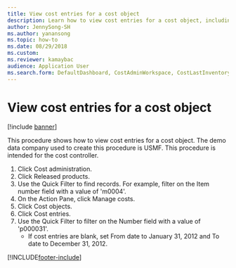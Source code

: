 ```yaml
--- 
title: View cost entries for a cost object
description: Learn how to view cost entries for a cost object, including a step-by-step process using the USMF demo data company intended for the cost controller.
author: JennySong-SH
ms.author: yanansong
ms.topic: how-to
ms.date: 08/29/2018
ms.custom:
ms.reviewer: kamaybac 
audience: Application User  
ms.search.form: DefaultDashboard, CostAdminWorkspace, CostLastInventoryCloseCard, CostLastBackflushCostingCard, CostStatementCacheCard, CostReleasedProductsMissingCostingDataFormPart, CostCalculationPeriodTopVariancesChartFormPart, EcoResProductDetailsExtended, InventCostOnhandItem, InventValueTrans  
---
```


# View cost entries for a cost object

[!include [banner](../../includes/banner.md)]

This procedure shows how to view cost entries for a cost object. The demo data company used to create this procedure is USMF. This procedure is intended for the cost controller.

1. Click Cost administration.
2. Click Released products.
3. Use the Quick Filter to find records. For example, filter on the Item number field with a value of 'm0004'.
4. On the Action Pane, click Manage costs.
5. Click Cost objects.
6. Click Cost entries.
7. Use the Quick Filter to filter on the Number field with a value of 'p000031'.
    * If cost entries are blank, set From date to January 31, 2012 and To date to December 31, 2012.  



[!INCLUDE[footer-include](../../../includes/footer-banner.md)]